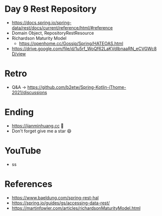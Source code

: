 # Day 9 Rest Repository
* https://docs.spring.io/spring-data/rest/docs/current/reference/html/#reference
* Domain Object, RepositoryRestResource
* Richardson Maturity Model
  * https://openhome.cc/Gossip/Spring/HATEOAS.html
* https://drive.google.com/file/d/1u5rf_WoQf62LaKVdlbnaaRN_eCVGWc8D/view

# Retro
* Q&A -> https://github.com/b2etw/Spring-Kotlin-iThome-2021/discussions

# Ending
* https://jianminhuang.cc 🌈
* Don't forget give me a star 😄

# YouTube
* ss

# References
* https://www.baeldung.com/spring-rest-hal
* https://spring.io/guides/gs/accessing-data-rest/
* https://martinfowler.com/articles/richardsonMaturityModel.html
